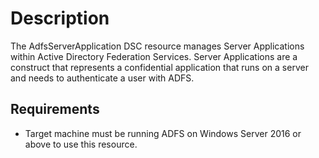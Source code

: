 # Description

The AdfsServerApplication DSC resource manages Server Applications within Active Directory
Federation Services. Server Applications are a construct that represents a confidential application that runs
on a server and needs to authenticate a user with ADFS.

## Requirements

* Target machine must be running ADFS on Windows Server 2016 or above to use this resource.
